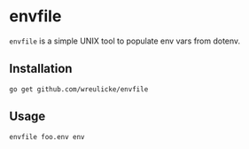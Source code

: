 # envfile

`envfile` is a simple UNIX tool to populate env vars from dotenv.

## Installation

```
go get github.com/wreulicke/envfile
```

## Usage

```bash
envfile foo.env env
```